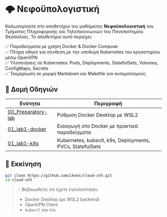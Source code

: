 # 🌩️ Νεφοϋπολογιστική

Καλωσορίσατε στο αποθετήριο του μαθήματος **Νεφοϋπολογιστική** του Τμήματος Πληροφορικής και Τηλεπικοινωνιών του Πανεπιστημίου Θεσσαλίας. Το αποθετήριο αυτό περιέχει:

✅ Παραδείγματα με χρήση Docker & Docker Compose  
✅ Πλήρη οδηγό για σύνδεση με την υποδομή Kubernetes του εργαστηρίου μέσω OpenVPN  
✅ Υλοποιήσεις σε Kubernetes: Pods, Deployments, StatefulSets, Volumes, ConfigMaps, Secrets  
✅ Τεκμηρίωση σε μορφή Markdown και Makefile για αυτοματισμούς

## 📁 Δομή Οδηγιών

| Ενότητα | Περιγραφή |
|--------|-----------|
| [00_Preparatory-lab](docs/00_Preparatory-lab/) | Ρύθμιση Docker Desktop με WSL2 |
| [01_lab1-docker](docs/01_lab1-docker/) | Εισαγωγή στο Docker με πρακτικά παραδείγματα |
| [01_lab1-k8s](docs/01_lab1-k8s/) | Kubernetes, kubectl, k9s, Deployments, PVCs, StatefulSets |

## 🚀 Εκκίνηση

```bash
git clone https://github.com/ikons/cloud-uth.git
cd cloud-uth
```

> 💡 Βεβαιωθείτε ότι έχετε εγκαταστήσει:
> - Docker Desktop (με WSL2 backend)
> - OpenVPN Client
> - `kubectl` και `k9s`

